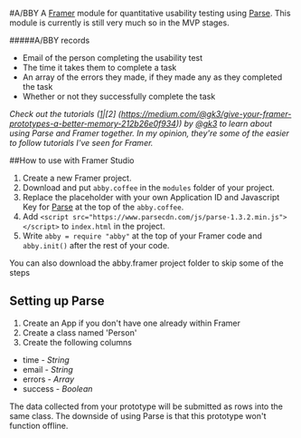 #A/BBY
A [Framer](http://framerjs.com) module for quantitative usability testing using [Parse](http://parse.com). This module is currently is still very much so in the MVP stages.

#####A/BBY records
* Email of the person completing the usability test
* The time it takes them to complete a task
* An array of the errors they made, if they made any as they completed the task
* Whether or not they successfully complete the task

*Check out the tutorials ([1](https://medium.com/@gk3/using-parse-to-power-up-your-framer-prototypes-88cb87009d00)|[2] (https://medium.com/@gk3/give-your-framer-prototypes-a-better-memory-212b26e0f934)) by [@gk3](https://twitter.com/gk3) to learn about using Parse and Framer together. In my opinion, they're some of the easier to follow tutorials I've seen for Framer.*

##How to use with Framer Studio
1. Create a new Framer project.
2. Download and put `abby.coffee` in the `modules` folder of your project.
3. Replace the placeholder with your own Application ID and Javascript Key for [Parse](http://parse.com) at the top of the `abby.coffee`.
4. Add `<script src="https://www.parsecdn.com/js/parse-1.3.2.min.js"></script>` to `index.html` in the project.
5. Write `abby = require "abby"` at the top of your Framer code and `abby.init()` after the rest of your code.

You can also download the abby.framer project folder to skip some of the steps

## Setting up Parse
1. Create an App if you don't have one already within Framer
2. Create a class named 'Person'
3. Create the following columns
  * time - *String*
  * email - *String*
  * errors - *Array*
  * success - *Boolean*

The data collected from your prototype will be submitted as rows into the same class. The downside of using Parse is that this prototype won't function offline.




